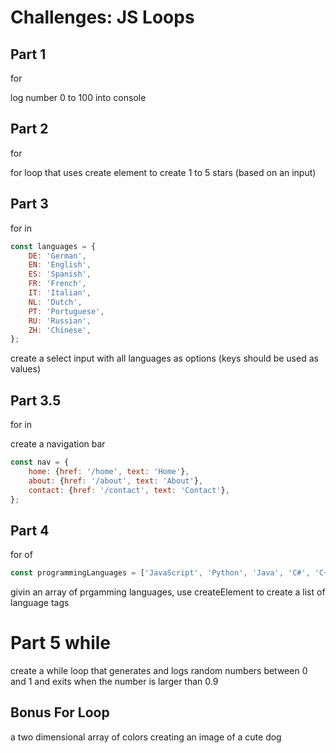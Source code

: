 # Challenges: JS Loops

## Part 1

for

log number 0 to 100 into console

## Part 2

for

for loop that uses create element to create 1 to 5 stars (based on an input)

## Part 3

for in

```js
const languages = {
	DE: 'German',
	EN: 'English',
	ES: 'Spanish',
	FR: 'French',
	IT: 'Italian',
	NL: 'Dutch',
	PT: 'Portuguese',
	RU: 'Russian',
	ZH: 'Chinese',
};
```

create a select input with all languages as options (keys should be used as values)

## Part 3.5

for in

create a navigation bar

```js
const nav = {
	home: {href: '/home', text: 'Home'},
	about: {href: '/about', text: 'About'},
	contact: {href: '/contact', text: 'Contact'},
};
```

## Part 4

for of

```js
const programmingLanguages = ['JavaScript', 'Python', 'Java', 'C#', 'C++', 'PHP', 'Ruby'];
```

givin an array of prgamming languages, use createElement to create a list of language tags

# Part 5 while

create a while loop that generates and logs random numbers between 0 and 1 and exits when the number
is larger than 0.9

## Bonus For Loop

a two dimensional array of colors creating an image of a cute dog

